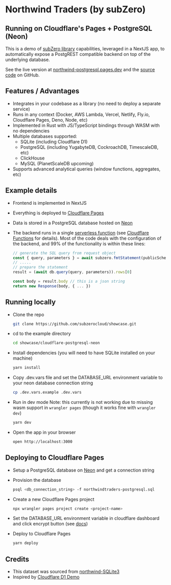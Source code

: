 # Northwind Traders (by subZero)
## Running on Cloudflare&apos;s Pages + PostgreSQL (Neon)
This is a demo of [subZero library](https://www.npmjs.com/package/@subzerocloud/web) capabilities, leveraged in a NextJS app, to automatically expose a PostgREST compatible backend on top of the underlying database. 

See the live version at [northwind-postgresql.pages.dev](https://northwind-postgresql.pages.dev) and the [source code](https://github.com/subzerocloud/showcase/tree/main/cloudflare-postgresql-neon) on GitHub.



## Features / Advantages
- Integrates in your codebase as a library (no need to deploy a separate service) 
- Runs in any context (Docker, AWS Lambda, Vercel, Netlify, Fly.io, Cloudflare Pages, Deno, Node, etc)
- Implemented in Rust with JS/TypeScript bindings through WASM with no dependencies
- Multiple databases supported:
    - SQLite (including Cloudflare D1)
    - PostgreSQL (including YugabyteDB, CockroachDB, TimescaleDB, etc)
    - ClickHouse
    - MySQL (PlanetScaleDB upcoming)
- Supports advanced analytical queries (window functions, aggregates, etc)

## Example details
- Frontend is implemented in NextJS
- Everything is deployed to [Cloudflare Pages](https://pages.cloudflare.com/)
- Data is stored in a PostgreSQL database hosted on [Neon](https://neon.tech/)
 
- The backend runs in a single [serverless function](https://github.com/subzerocloud/showcase/blob/main/cloudflare-postgresql-neon/functions/api/%5B%5Bpath%5D%5D.ts) (see [Cloudflare Functions](https://developers.cloudflare.com/pages/platform/functions/) for details). 
    Most of the code deals with the configuration of the backend, and 99% of the functionality is within these lines:
    ```typescript
    // generate the SQL query from request object
    const { query, parameters } = await subzero.fmtStatement(publicSchema, `${urlPrefix}/`, role, req, queryEnv)
    // .....
    // prepare the statement
    result = (await db.query(query, parameters)).rows[0]

    const body = result.body // this is a json string
    return new Response(body, { ... })
    ```

## Running locally
- Clone the repo
    ```bash
    git clone https://github.com/subzerocloud/showcase.git
    ```
 - cd to the example directory
    ```bash
    cd showcase/cloudflare-postgresql-neon
    ```
- Install dependencies (you will need to have SQLite installed on your machine)
    ```bash
    yarn install
    ```
- Copy .dev.vars file and set the DATABASE_URL environment variable to your neon database connection string
    ```bash
    cp .dev.vars.example .dev.vars
    ```
- Run in dev mode
  Note: this currently is not working due to missing wasm support in `wrangler pages` (though it works fine with `wrangler dev`)
    ```bash
    yarn dev
    ```
- Open the app in your browser
    ```bash
    open http://localhost:3000
    ```

## Deploying to Cloudflare Pages
- Setup a PostgreSQL database on [Neon](https://neon.tech) and get a connection string
- Provision the database
    ```bash
    psql <db_connection_string> -f northwindtraders-postgresql.sql
    ```
- Create a new Cloudflare Pages project
    ```bash
    npx wrangler pages project create <project-name>
    ```
- Set the DATABASE_URL environment variable in cloudflare dashboard and click encrypt button (see [docs](https://developers.cloudflare.com/pages/platform/functions/bindings/#environment-variables))
    

- Deploy to Cloudflare Pages
    ```bash
    yarn deploy
    ```



## Credits
- This dataset was sourced from [northwind-SQLite3](https://github.com/jpwhite3/northwind-SQLite3)
- Inspired by [Cloudflare D1 Demo](https://northwind.d1sql.com/)
